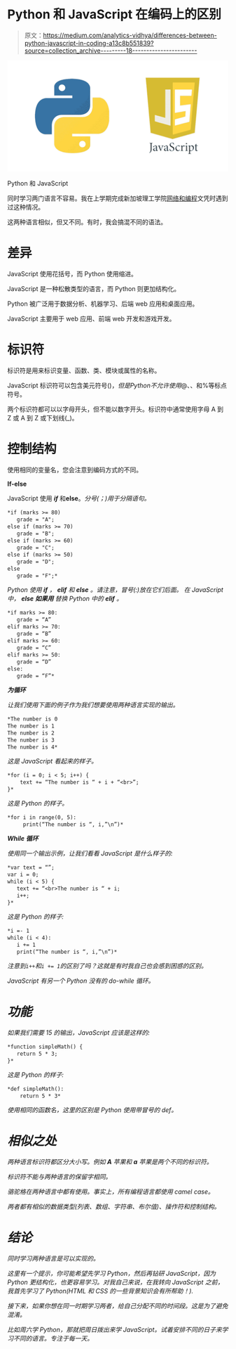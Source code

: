 # Python 和 JavaScript 在编码上的区别

> 原文：<https://medium.com/analytics-vidhya/differences-between-python-javascript-in-coding-a13c8b551839?source=collection_archive---------18----------------------->

![](img/826f46e280372da23fed9f4bd97d0ef1.png)

Python 和 JavaScript

同时学习两门语言不容易。我在上学期完成新加坡理工学院[网络和编程](https://www.sp.edu.sg/pace/courses/course-type/part-time-and-post-diplomas/ofr_ap/diploma-(conversion)-in-web-and-programming)文凭时遇到过这种情况。

这两种语言相似，但又不同。有时，我会搞混不同的语法。

# **差异**

JavaScript 使用花括号，而 Python 使用缩进。

JavaScript 是一种松散类型的语言，而 Python 则更加结构化。

Python 被广泛用于数据分析、机器学习、后端 web 应用和桌面应用。

JavaScript 主要用于 web 应用、前端 web 开发和游戏开发。

# **标识符**

标识符是用来标识变量、函数、类、模块或属性的名称。

JavaScript 标识符可以包含美元符号($)，但是 Python 不允许使用@、$、和%等标点符号。

两个标识符都可以以字母开头，但不能以数字开头。标识符中通常使用字母 A 到 Z 或 A 到 Z 或下划线(_)。

# **控制结构**

使用相同的变量名，您会注意到编码方式的不同。

**If-else**

JavaScript 使用 ***if*** 和****else****。*分号(；)用于分隔语句。*

```
*if (marks >= 80)
   grade = "A";
else if (marks >= 70)
   grade = "B";
else if (marks >= 60)
   grade = "C";
else if (marks >= 50)
   grade = "D";
else
   grade = "F";*
```

*Python 使用 ***if*** ， ***elif*** 和 ***else*** *。请注意，冒号(:)放在它们后面。
在 JavaScript 中， ***else 如果用*** 替换 Python 中的 ***elif*** 。**

```
*if marks >= 80:
   grade = “A”
elif marks >= 70:
   grade = “B”
elif marks >= 60:
   grade = “C”
elif marks >= 50:
   grade = “D”
else:
   grade = “F”*
```

***为循环***

*让我们使用下面的例子作为我们想要使用两种语言实现的输出。*

```
*The number is 0
The number is 1
The number is 2
The number is 3
The number is 4*
```

*这是 JavaScript 看起来的样子。*

```
*for (i = 0; i < 5; i++) {
    text += “The number is “ + i + “<br>”;
}*
```

*这是 Python 的样子。*

```
*for i in range(0, 5):
     print(“The number is “, i,”\n”)*
```

***While 循环***

*使用同一个输出示例，让我们看看 JavaScript 是什么样子的:*

```
*var text = “”;
var i = 0;
while (i < 5) {
   text += “<br>The number is “ + i;
   i++;
}*
```

*这是 Python 的样子:*

```
*i =- 1
while (i < 4):
   i += 1
   print(“The number is “, i,”\n”)*
```

*注意到`i++`和`i += 1`的区别了吗？这就是有时我自己也会感到困惑的区别。*

*JavaScript 有另一个 Python 没有的 do-while 循环。*

# *功能*

*如果我们需要 15 的输出，JavaScript 应该是这样的:*

```
*function simpleMath() {
   return 5 * 3;
}*
```

*这是 Python 的样子:*

```
*def simpleMath():
    return 5 * 3*
```

*使用相同的函数名，这里的区别是 Python 使用带冒号的 def。*

# ***相似之处***

*两种语言标识符都区分大小写。例如 **A** 苹果和 **a** 苹果是两个不同的标识符。*

*标识符不能与两种语言的保留字相同。*

*骆驼格在两种语言中都有使用。事实上，所有编程语言都使用 camel case。*

*两者都有相似的数据类型(列表、数组、字符串、布尔值)、操作符和控制结构。*

# ***结论***

*同时学习两种语言是可以实现的。*

*这里有一个提示，你可能希望先学习 Python，然后再钻研 JavaScript，因为 Python 更结构化，也更容易学习。对我自己来说，在我转向 JavaScript 之前，我首先学习了 Python(HTML 和 CSS 的一些背景知识会有所帮助！).*

*接下来，如果你想在同一时期学习两者，给自己分配不同的时间段。这是为了避免混淆。*

*比如周六学 Python，那就把周日拨出来学 JavaScript。试着安排不同的日子来学习不同的语言。专注于每一天。*